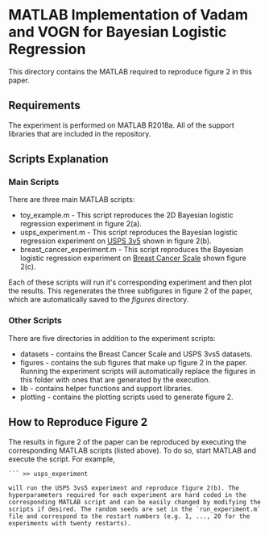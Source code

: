 # MATLAB Implementation of Vadam and VOGN for Bayesian Logistic Regression

This directory contains the MATLAB required to reproduce figure 2 in this paper.

## Requirements
The experiment is performed on MATLAB R2018a. All of the support libraries that are included in the repository.

## Scripts Explanation

### Main Scripts

There are three main MATLAB scripts:
* toy_example.m - This script reproduces the 2D Bayesian logistic regression experiment in figure 2(a).
* usps_experiment.m - This script reproduces the Bayesian logistic regression experiment on [USPS 3v5](https://www.csie.ntu.edu.tw/~cjlin/libsvmtools/datasets/multiclass.html#usps) shown in figure 2(b).
* breast_cancer_experiment.m - This script reproduces the Bayesian logistic regression experiment on [Breast Cancer Scale](https://www.csie.ntu.edu.tw/~cjlin/libsvmtools/datasets/binary.html#breast-cancer) shown figure 2(c).

Each of these scripts will run it's corresponding experiment and then plot the results. This regenerates the three subfigures in figure 2 of the paper, which are automatically saved to the *figures* directory.

### Other Scripts

There are five directories in addition to the experiment scripts:
* datasets - contains the Breast Cancer Scale and USPS 3vs5 datasets.
* figures - contains the sub figures that make up figure 2 in the paper. Running the experiment scripts will automatically replace the figures in this folder with ones that are generated by the execution.
* lib - contains helper functions and support libraries.
* plotting - contains the plotting scripts used to generate figure 2.

## How to Reproduce Figure 2

The results in figure 2 of the paper can be reproduced by executing the corresponding MATLAB scripts (listed above). To do so, start MATLAB and execute the script. For example,

``` yourname@yourmachine: matlab -nodesktop
``` >> usps_experiment

will run the USPS 3vs5 experiment and reproduce figure 2(b). The hyperparameters required for each experiment are hard coded in the corresponding MATLAB script and can be easily changed by modifying the scripts if desired. The random seeds are set in the `run_experiment.m` file and correspond to the restart numbers (e.g. 1, ..., 20 for the experiments with twenty restarts).  
